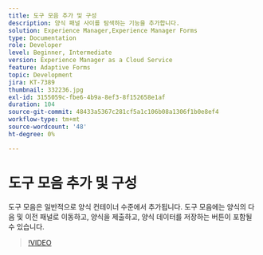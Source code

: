 ```yaml
---
title: 도구 모음 추가 및 구성
description: 양식 패널 사이를 탐색하는 기능을 추가합니다.
solution: Experience Manager,Experience Manager Forms
type: Documentation
role: Developer
level: Beginner, Intermediate
version: Experience Manager as a Cloud Service
feature: Adaptive Forms
topic: Development
jira: KT-7389
thumbnail: 332236.jpg
exl-id: 3155059c-fbe6-4b9a-8ef3-8f152658e1af
duration: 104
source-git-commit: 48433a5367c281cf5a1c106b08a1306f1b0e8ef4
workflow-type: tm+mt
source-wordcount: '48'
ht-degree: 0%

---
```


# 도구 모음 추가 및 구성

도구 모음은 일반적으로 양식 컨테이너 수준에서 추가됩니다. 도구 모음에는 양식의 다음 및 이전 패널로 이동하고, 양식을 제출하고, 양식 데이터를 저장하는 버튼이 포함될 수 있습니다.

>[!VIDEO](https://video.tv.adobe.com/v/3424951?quality=12&learn=on&captions=kor)
